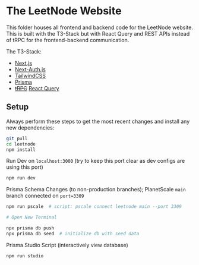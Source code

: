 # The LeetNode Website

This folder houses all frontend and backend code for the LeetNode website. This is built with the T3-Stack but with React Query and REST APIs instead of tRPC for the frontend-backend communication.

The T3-Stack:

- [Next.js](https://nextjs.org/)
- [Next-Auth.js](https://next-auth.js.org)
- [TailwindCSS](https://tailwindcss.com)
- [Prisma](https://prisma.io)
- ~~[tRPC](https://trpc.io)~~ [React Query](https://tanstack.com/query/v4)

## Setup

Always perform these steps to get the most recent changes and install any new dependencies:

```bash
git pull
cd leetnode
npm install
```

Run Dev on `localhost:3000` (try to keep this port clear as dev configs are using this port)

```bash
npm run dev
```

Prisma Schema Changes (to non-production branches); PlanetScale `main` branch connected on `port=3309`

```bash
npm run pscale  # script: pscale connect leetnode main --port 3309

# Open New Terminal

npx prisma db push
npx prisma db seed  # initialize db with seed data
```

Prisma Studio Script (interactively view database)

```bash
npm run studio
```
